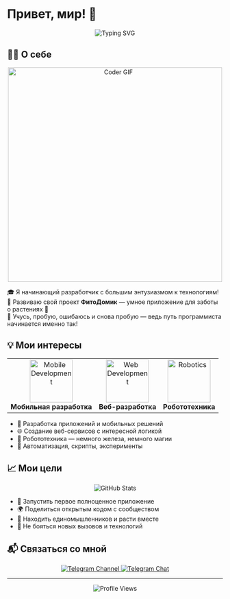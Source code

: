 # Привет, мир! 👋

<div align="center">
  <img src="https://readme-typing-svg.herokuapp.com?font=Fira+Code&weight=500&size=40&pause=1000&color=2EA44F&center=true&vCenter=true&random=false&width=600&height=100&lines=Слава+%7C+Разработчик;ФитоДомик+%7C+Умный+сад" alt="Typing SVG" />
</div>

## 🙋‍♂️ О себе

<div align="center">
  <img src="https://media.giphy.com/media/SWoSkN6DxTszqIKEqv/giphy.gif" alt="Coder GIF" width="500">
</div>

🎓 Я начинающий разработчик с большим энтузиазмом к технологиям!  
🚀 Развиваю свой проект **ФитоДомик** — умное приложение для заботы о растениях 🌱  
🧠 Учусь, пробую, ошибаюсь и снова пробую — ведь путь программиста начинается именно так!

## 💡 Мои интересы

<div align="center">
  <table>
    <tr>
      <td align="center">
        <img src="https://cdn-icons-png.flaticon.com/512/2721/2721725.png" width="100px;" alt="Mobile Development"/>
        <br />
        <b>Мобильная разработка</b>
      </td>
      <td align="center">
        <img src="https://cdn-icons-png.flaticon.com/512/2721/2721723.png" width="100px;" alt="Web Development"/>
        <br />
        <b>Веб-разработка</b>
      </td>
      <td align="center">
        <img src="https://cdn-icons-png.flaticon.com/512/2721/2721724.png" width="100px;" alt="Robotics"/>
        <br />
        <b>Робототехника</b>
      </td>
    </tr>
  </table>
</div>

- 🧩 Разработка приложений и мобильных решений
- 🌐 Создание веб-сервисов с интересной логикой
- 🤖 Робототехника — немного железа, немного магии
- 🔧 Автоматизация, скрипты, эксперименты

## 📈 Мои цели

<div align="center">
  <img src="https://github-readme-stats.vercel.app/api?username=YOUR_GITHUB_USERNAME&show_icons=true&theme=radical" alt="GitHub Stats" />
</div>

- 📱 Запустить первое полноценное приложение
- 🌍 Поделиться открытым кодом с сообществом
- 🤝 Находить единомышленников и расти вместе
- 🔭 Не бояться новых вызовов и технологий

## 📬 Связаться со мной

<div align="center">
  <a href="https://t.me/FitoDomik">
    <img src="https://img.shields.io/badge/Telegram-2CA5E0?style=for-the-badge&logo=telegram&logoColor=white" alt="Telegram Channel"/>
  </a>
  <a href="https://t.me/FitoDomik">
    <img src="https://img.shields.io/badge/Telegram_Chat-2CA5E0?style=for-the-badge&logo=telegram&logoColor=white" alt="Telegram Chat"/>
  </a>
</div>

---

<div align="center">
  <img src="https://komarev.com/ghpvc/?username=YOUR_GITHUB_USERNAME&style=flat-square&color=blue" alt="Profile Views"/>
</div> 
